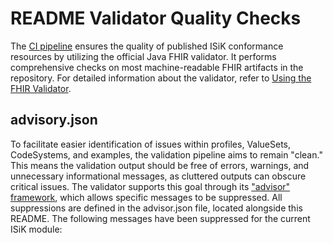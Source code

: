 # README Validator Quality Checks

The [CI pipeline]((https://github.com/gematik/spec-ISiK-Terminplanung/blob/main-stufe-4/.github/workflows/main.yml)) ensures the quality of published ISiK conformance resources by utilizing the official Java FHIR validator. It performs comprehensive checks on most machine-readable FHIR artifacts in the repository. For detailed information about the validator, refer to [Using the FHIR Validator]((https://confluence.hl7.org/display/FHIR/Using+the+FHIR+Validator)).

## advisory.json

To facilitate easier identification of issues within profiles, ValueSets, CodeSystems, and examples, the validation pipeline aims to remain "clean." This means the validation output should be free of errors, warnings, and unnecessary informational messages, as cluttered outputs can obscure critical issues. The validator supports this goal through its ["advisor" framework]((https://confluence.hl7.org/display/FHIR/Validator+Advisor+Framework)), which allows specific messages to be suppressed. All suppressions are defined in the advisor.json file, located alongside this README. The following messages have been suppressed for the current ISiK module:

